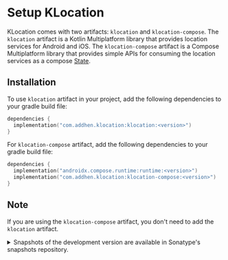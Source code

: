 Setup KLocation
===============

KLocation comes with two artifacts: `klocation` and `klocation-compose`. The `klocation` artifact
is a Kotlin Multiplatform library that provides location services for Android and iOS.
The `klocation-compose` artifact is a Compose Multiplatform library that provides simple APIs for
consuming the location services as a compose [State](https://developer.android.com/develop/ui/compose/state).

## Installation

To use `klocation` artifact in your project, add the following dependencies to your gradle build file:

```kotlin
dependencies {
  implementation("com.addhen.klocation:klocation:<version>")
}
```

For `klocation-compose` artifact, add the following dependencies to your gradle build file:

```kotlin
dependencies {
  implementation("androidx.compose.runtime:runtime:<version>")
  implementation("com.addhen.klocation:klocation-compose:<version>")
}
```
## Note

If you are using the `klocation-compose` artifact, you don't need to add the `klocation` artifact.

<details>
<summary>Snapshots of the development version are available in Sonatype's snapshots repository.</summary>
<p>

```groovy
repository {
  mavenCentral()
  maven {
    url 'https://oss.sonatype.org/content/repositories/snapshots/'
  }
}
dependencies {
  implementation("com.addhen.klocation:klocation:<version>-SNAPSHOT")
  implementation("com.addhen.klocation:klocation-compose:<version>-SNAPSHOT")
}
```

</p>
</details>
